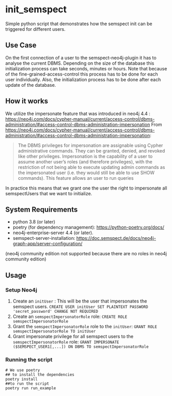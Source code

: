 # init_semspect

Simple python script that demonstrates how the semspect init can be triggered for different users.

## Use Case

On the first connection of a user to the semspect-neo4j-plugin it has to analyse the current DBMS. Depending on the size
of the database this initialization process can take seconds, minutes or hours. Note that because of the
fine-grained-access-control this process has to be done for each user individually. Also, the initialization process has
to be done after each update of the database.

## How it works

We utilize the impersonate feature that was introduced in neo4j
4.4 : https://neo4j.com/docs/cypher-manual/current/access-control/dbms-administration/#access-control-dbms-administration-impersonation
From https://neo4j.com/docs/cypher-manual/current/access-control/dbms-administration/#access-control-dbms-administration-impersonation:
> The DBMS privileges for impersonation are assignable using Cypher administrative commands.
> They can be granted, denied, and revoked like other privileges.
> Impersonation is the capability of a user to assume another user’s roles (and therefore privileges),
> with the restriction of not being able to execute updating admin commands as the impersonated user
> (i.e. they would still be able to use SHOW commands). This feature allows an user to run queries

In practice this means that we grant one the user the right to impersonate all semspectUsers that we want to initialize.

## System Requirements

* python 3.8 (or later)
* poetry (for dependency management): https://python-poetry.org/docs/
* neo4j-enterprise-server 4.4 (or later).
* semspect-server-installation: https://doc.semspect.de/docs/neo4j-graph-app/server-configuration/

(neo4j community edition not supported because there are no roles in neo4j community edition)

## Usage

### Setup Neo4j

1. Create an `initUser` : This will be the user that impersonates the semspect users. 
`CREATE USER initUser SET PLAINTEXT PASSWORD 'secret_password' CHANGE NOT REQUIRED`
2. Create an `semspectImpersonatorRole` role: `CREATE ROLE semspectImpersonatorRole`
3. Grant the `semspectImpersonatorRole` role to the `initUser`: `GRANT ROLE semspectImpersonatorRole TO initUser`
4. Grant impersonate privilege for all semspect users to the `semspectImpersonatorRole` role:
`GRANT IMPERSONATE ($SEMSPECT_USER1[,...]) ON DBMS TO semspectImpersonatorRole`

### Running the script

```shell
# We use poetry 
## to install the dependencies
poetry install
##to run the script
poetry run run_example
```

